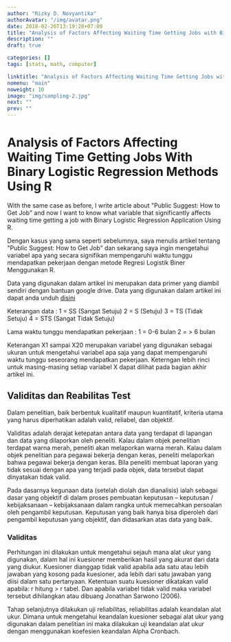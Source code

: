 ```yaml
---
author: "Rizky D. Novyantika"
authorAvatar: "/img/avatar.png"
date: 2018-02-26T13:19:28+07:00
title: "Analysis of Factors Affecting Waiting Time Getting Jobs with Binary Logistic Regression Methods Using R"
description: ""
draft: true

categories: []
tags: [stats, math, computer]

linktitle: "Analysis of Factors Affecting Waiting Time Getting Jobs with Binary Logistic Regression Methods Using R"
nomenu: "main"
noweight: 10
image: "img/sampling-2.jpg"
next: ""
prev: ""
---
```


# Analysis of Factors Affecting Waiting Time Getting Jobs With Binary Logistic Regression Methods Using R

With the same case as before, I write article about "Public Suggest: How to Get Job" and now I want to know what variable that significantly affects waiting time getting a job with Binary Logistic Regression Application Using R.

Dengan kasus yang sama seperti sebelumnya, saya menulis artikel tentang "Public Suggest: How to Get Job" dan sekarang saya ingin mengetahui variabel apa yang secara signifikan mempengaruhi waktu tunggu mendapatkan pekerjaan dengan metode Regresi Logistik Biner Menggunakan R.

Data yang digunakan dalam artikel ini merupakan data primer yang diambil sendiri dengan bantuan google drive. Data yang digunakan dalam artikel ini dapat anda unduh [disini](https://drive.google.com/open?id=1qlc_HK10ZY_W4uqz2DCGCYw1OwpdaJ4t)

Keterangan data :
1 = SS (Sangat Setuju)
2 = S (Setuju)
3 = TS (Tidak Setuju)
4 = STS (Sangat Tidak Setuju)

Lama waktu tunggu mendapatkan pekerjaan :
1 = 0-6 bulan
2 = > 6 bulan

Keterangan X1 sampai X20 merupakan variabel yang digunakan sebagai ukuran untuk mengetahui variabel apa saja yang dapat mempengaruhi waktu tunggu seseorang mendapatkan pekerjaan. Keterngan lebih rinci untuk masing-masing setiap variabel X dapat dilihat pada bagian akhir artikel ini.

## Validitas dan Reabilitas Test 
Dalam penelitian, baik berbentuk kualitatif maupun kuantitatif, kriteria utama yang harus diperhatikan adalah valid, reliabel, dan objektif.

Validitas adalah derajat ketepatan antara data yang terdapat di lapangan dan data yang dilaporkan oleh peneliti. Kalau dalam objek penelitian terdapat warna merah, peneliti akan melaporkan warna merah. Kalau dalam objek penelitian para pegawai bekerja dengan keras, peneliti melaporkan bahwa pegawai bekerja dengan keras. Bila peneliti membuat laporan yang tidak sesuai dengan apa yang terjadi pada objek, data tersebut dapat dinyatakan tidak valid.

Pada dasarnya kegunaan data (setelah diolah dan dianalisis) ialah sebagai dasar yang objektif di dalam proses pembuatan keputusan – keputusan / kebijaksanaan – kebijaksanaan dalam rangka untuk memecahkan persoalan oleh pengambil keputusan. Keputusan yang baik hanya bisa diperoleh dari pengambil keputusan yang objektif, dan didasarkan atas data yang baik.

### Validitas
Perhitungan ini dilakukan untuk mengetahui sejauh mana alat ukur yang digunakan, dalam hal ini kuesioner memberikan hasil yang akurat dari data yang diukur. Kuesioner dianggap tidak valid apabila ada satu atau lebih jawaban yang kosong pada kuesioner, ada lebih dari satu jawaban yang diisi dalam satu pertanyaan. Ketentuan suatu kuesioner dikatakan valid apabila: r hitung > r tabel. Dan apabila variabel tidak valid maka variabel tersebut dihilangkan atau dibuang Jonathan Sarwono (2006).

Tahap selanjutnya dilakukan uji reliabilitas, reliabilitas adalah keandalan alat ukur. Dimana untuk mengetahui keandalan kuesioner sebagai alat ukur yang digunakan dalam penelitian ini maka dilakukan uji keandalan alat ukur dengan menggunakan koefesien keandalan Alpha Cronbach.